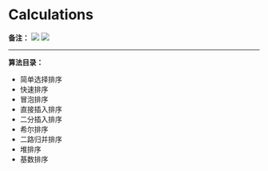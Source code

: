 # Calculations

**备注：**
![](https://img.shields.io/badge/语言-C++-brightgreen.svg)
![](https://img.shields.io/badge/环境-gcc-red.svg)

---
**算法目录：**
- 简单选择排序
- 快速排序
- 冒泡排序
- 直接插入排序
- 二分插入排序
- 希尔排序
- 二路归并排序
- 堆排序
- 基数排序
